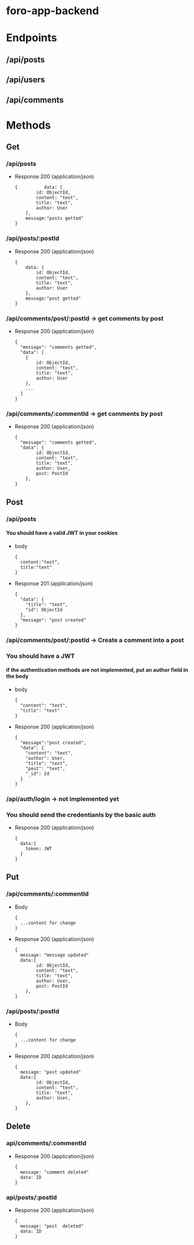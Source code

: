 # foro-app-backend

# Endpoints

## /api/posts

## /api/users

## /api/comments

# Methods

## Get

### /api/posts

- Response 200 (application/json)

      {          data: [
              id: ObjectId,
              content: "text",
              title: "text",
              author: User
          ],
          message:"posts getted"
      }

### /api/posts/:postId

- Response 200 (application/json)

      {
          data: {
              id: ObjectId,
              content: "text",
              title: "text",
              author: User
          },
          message:"post getted"
      }

### /api/comments/post/:postId -> get comments by post

- Response 200 (application/json)

      {
        "message": "comments getted",
        "data": [
          {
              id: ObjectId,
              content: "text",
              title: "text",
              author: User
          },
          ...
        ]
      }

### /api/comments/:commentId -> get comments by post

- Response 200 (application/json)

      {
        "message": "comments getted",
        "data": {
              id: ObjectId,
              content: "text",
              title: "text",
              author: User,
              post: PostId
          },
      }

## Post

### /api/posts

#### You should have a valid JWT in your cookies

- body

      {
        content:"text",
        title:"text"
      }

- Response 201 (application/json)

      {
        "data": {
          "title": "text",
          "id": ObjectId
        },
        "message": "post created"
      }

### /api/comments/post/:postId -> Create a comment into a post

### You should have a JWT

#### if the authentication methods are not implemented, put an author field in the body

- body

      {
        "content": "text",
        "title": "text"
      }

* Response 200 (application/json)

      {
        "message":"post created",
        "data": {
          "content": "text",
          "author": User,
          "title": "text",
          "post": "text",
          "_id": Id
        }
      }

### /api/auth/login -> not implemented yet

### You should send the credentianls by the basic auth

- Response 200 (application/json)

      {
        data:{
          token: JWT
        }
      }

## Put

### /api/comments/:commentId

- Body

      {
        ...content for change
      }

- Response 200 (application/json)

      {
        message: "message updated"
        data:{
              id: ObjectId,
              content: "text",
              title: "text",
              author: User,
              post: PostId
          },
      }

### /api/posts/:postId

- Body

      {
        ...content for change
      }

- Response 200 (application/json)

      {
        message: "post updated"
        data:{
              id: ObjectId,
              content: "text",
              title: "text",
              author: User,
          },
      }

## Delete

### api/comments/:commentId

- Response 200 (application/json)

      {
        message: "comment deleted"
        data: ID
      }

### api/posts/:postId

- Response 200 (application/json)

      {
        message: "post  deleted"
        data: ID
      }
